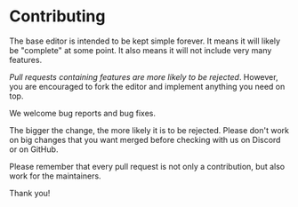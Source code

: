 # Contributing

The base editor is intended to be kept simple forever. It means it will likely be "complete" at some point. It also means it will not include very many features.

*Pull requests containing features are more likely to be rejected*. However, you are encouraged to fork the editor and implement anything you need on top.

We welcome bug reports and bug fixes.

The bigger the change, the more likely it is to be rejected. Please don't work on big changes that you want merged before checking with us on Discord or on GitHub.

Please remember that every pull request is not only a contribution, but also work for the maintainers.

Thank you!

